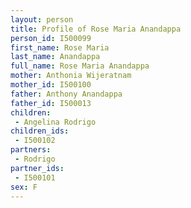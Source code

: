 ```yaml
---
layout: person
title: Profile of Rose Maria Anandappa
person_id: I500099
first_name: Rose Maria
last_name: Anandappa
full_name: Rose Maria Anandappa
mother: Anthonia Wijeratnam
mother_id: I500100
father: Anthony Anandappa
father_id: I500013
children:
 - Angelina Rodrigo
children_ids:
 - I500102
partners:
 - Rodrigo
partner_ids:
 - I500101
sex: F
---
```


